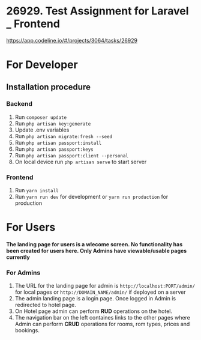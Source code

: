 # 26929. Test Assignment for Laravel _ Frontend 

https://app.codeline.io/#/projects/3064/tasks/26929

# For Developer

## Installation procedure

### Backend
1. Run `composer update`
2. Run `php artisan key:generate`
3. Update .env variables
4. Run `php artisan migrate:fresh --seed`
5. Run `php artisan passport:install`
6. Run `php artisan passport:keys`
7. Run `php artisan passport:client --personal`
8. On local device run `php artisan serve` to start server


### Frontend
1. Run `yarn install`
2. Run `yarn run dev` for development or `yarn run production` for production

# For Users

#### The landing page for users is a wlecome screen. No functionality has been created for users here. Only Admins have viewable/usable pages currently

### For Admins
1. The URL for the landing page for admin is `http://localhost:PORT/admin/` for local pages or `http://DOMAIN_NAME/admin/` if deployed on a server
2. The admin landing page is a login page. Once logged in Admin is redirected to hotel page.
3. On Hotel page admin can perform **RUD** operations on the hotel.
4. The navigation bar on the left containes links to the other pages where Admin can perform **CRUD** operations for rooms, rom types, prices and bookings.


